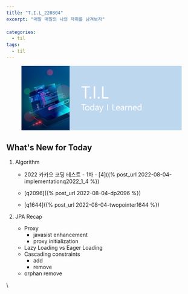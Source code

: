 ```yaml
---
title: "T.I.L_220804"
excerpt: "매일 매일의 나의 자취를 남겨보자"

categories:
  - til
tags:
  - til
---
```

<figure>
    <img src="/assets/images/til_image.png">
</figure>

## What's New for Today   
    
1. Algorithm
    - 2022 카카오 코딩 테스트
            - 1차
                - [4]({% post_url 2022-08-04-implementationq2022_1_4 %})
                
    - [q2096]({% post_url 2022-08-04-dp2096 %})
    - [q1644]({% post_url 2022-08-04-twopointer1644 %})

2. JPA Recap
    - Proxy
        - javasist enhancement
        - proxy initialization
    - Lazy Loading vs Eager Loading
    - Cascading constraints
        - add
        - remove
    - orphan remove

\\


         


  




